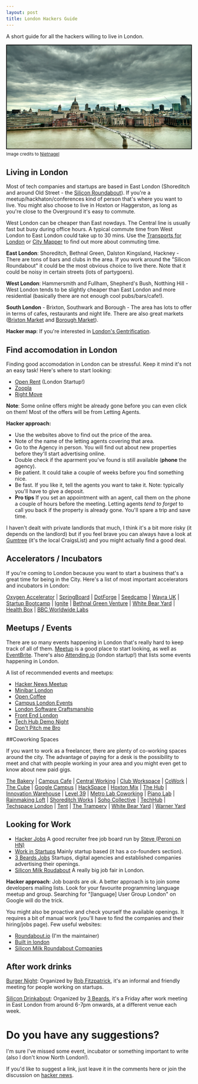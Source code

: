 ```yaml
---
layout: post
title: London Hackers Guide
---
```



A short guide for all the hackers willing to live in London.


<div class="center">
  <img src="/images/london-flickr-nietnagel.jpg" >
  <small> Image credits to <a href="http://www.flickr.com/photos/13382424@N00/6006673638/"> Nietnagel </a></small>
</div>


## Living in London

Most of tech companies and startups are based in East London (Shoreditch and around Old Street - the [Silicon Roundabout][roundabout]).
If you're a meetup/hackhaton/conferences kind of person that's where you want to live.
You might also choose to live in Hoxton or Haggerston, as long as you're close to the Overground it's easy to commute.



West London can be cheaper than East nowdays. The Central line is usually fast but 
busy during office hours. A typical commute time from West London to East London could take up to 30 mins. 
Use the [Transports for London][tfl]  or [City Mapper][city-mapper] to find out more about commuting time.


[tfl]: http://www.tfl.gov.uk/

**East London**:  Shoreditch, Bethnal Green, Dalston Kingsland, Hackney - There are tons of bars and clubs in 
the area. If you work around the "Silicon Roundabout" it could be the most obvious choice to live there. 
Note that it could be noisy in certain streets (lots of partygoers).

**West London**: Hammersmith and Fullham, Shepherd's Bush, Notthing Hill - West London tends to be 
slightly cheaper than East London and more residential (basically there are not enough cool pubs/bars/cafe!).

**South London** - Brixton, Southwark and Borough - The area has lots to offer in terms of cafes, 
restaurants and night life. There are also great markets ([Brixton Market][brixton-market] and 
[Borough Market][borough-market]).

**Hacker map**: If you're interested in [London's Gentrification][london-gentrification].

[london-gentrification]: http://www.economist.com/blogs/blighty/2013/09/mapping-gentrification
[brixton-market]: http://brixtonmarket.net
[borough-market]: http://www.boroughmarket.org.uk


## Find accomodation in London

Finding good accomodation in London can be stressful. Keep it mind it's not an easy task! 
Here's where to start looking:

* [Open Rent][open-rent] (London Startup!) 
* [Zoopla][zoopla] 
* [Right Move][right-move]

[open-rent]: https://www.openrent.co.uk/
[zoopla]: http://www.zoopla.co.uk/
[right-move]: http://www.rightmove.co.uk/

**Note**: Some online offers might be already gone before you can even click on them! Most of the offers
will be from Letting Agents. 

**Hacker approach:**

* Use the websites above to find out the price of the area.
* Note of the name of the letting agents covering that area.
* Go to the Agency in person. You will find out about new properties before they'll start advertising online.
* Double check if the aparment you've found is still available (**phone** the agency).
* Be patient. It could take a couple of weeks before you find something nice. 
* Be fast. If you like it, tell the agents you want to take it. Note: typically you'll have to give a deposit.
* **Pro tips** If you set an appointment with an agent, call them on the phone a couple of
hours before the meeting. Letting agents *tend to forget* to call you back if the property is already gone.
You'll spare a trip and save time.

I haven't dealt with private landlords that much, I think it's a bit more risky (it depends
on the landlord) but if you feel brave you can always have a look at [Gumtree][gumtree] (it's the local CraigsList) 
and you might actually find a good deal.

[gumtree]: http://www.gumtree.com/


## Accelerators / Incubators

If you're coming to London because you want to start a business that's a great time for being in the City. 
Here's a list of most important accelerators and incubators in London:

[Oxygen Accelerator][oxigen] | 
[SpringBoard][springboard] |
[DotForge][dotforge] |
[Seedcamp][seedcamp] |
[Wayra UK][wayra] |
[Startup Bootcamp][startup-bootcamp] |
[Ignite][ignate] |
[Bethnal Green Venture][bethnal-green] |
[White Bear Yard][white-beard] |
[Health Box][health-box] |
[BBC Worldwide Labs][bbc-labs]

[oxigen]: http://www.oxygenaccelerator.com/
[springboard]: http://springboard.com/
[dotforge]: http://dotforgeaccelerator.com/
[seedcamp]: http://www.seedcamp.com/
[wayra]: http://wayra.org/en
[startup-bootcamp]: http://www.startupbootcamp.org/
[ignate]: http://ignite100.com/
[bethnal-green]: http://bethnalgreenventures.com/
[health-box]: http://healthbox.com/
[bbc-labs]: http://www.bbcworldwide.com/digital/labs.aspx



## Meetups / Events

There are so many events happening in London that's really hard to keep track of all of them. 
[Meetup][meetup] is a good place to start looking, as well as [EventBrite][eventbrite]. There's also
[Attending.io][attending] (london startup!) that lists some events happening in London.

A list of recommended events and meetups:

* [Hacker News Meetup][hn-meetup] 
* [Minibar London][minibar] 
* [Open Coffee][open-coffee]
* [Campus London Events][campus-london-events]
* [London Software Craftsmanship][software-craftsmanship]
* [Front End London][frontend-london]
* [Tech Hub Demo Night][techhub-demo]
* [Don't Pitch me Bro][dont-pitch]

[meetup]: http://www.meetup.com/
[eventbrite]: http://www.eventbrite.com/
[attending]: http://attending.io/events
[software-craftsmanship]: http://www.meetup.com/london-software-craftsmanship/
[campus-london-events]: http://www.campuslondon.com/events/
[open-coffee]: http://www.meetup.com/londonocc/
[hn-meetup]: http://www.meetup.com/HNLondon
[minibar]: http://www.meetup.com/minibar/
[frontend-london]: http://www.frontendlondon.co.uk/
[techhub-demo]: http://london.techhub.com/events/
[dont-pitch]: http://dont.pitchmebro.com/



##Coworking Spaces

If you want to work as a freelancer, there are plenty of co-working spaces around the city. 
The advantage of paying for a desk is the possibility to meet and chat with people working in 
your area and you might even get to know about new paid gigs.

[The Bakery][the-backery] | 
[Campus Cafe][campus-cafe] |
[Central Working][central-working] |
[Club Workspace][club-workspace] |
[CoWork][co-work] |
[The Cube][the-cube] |
[Google Campus][google-campus] |
[HackSpace][hackspace] | 
[Hoxton Mix][hoxton-mix] |
[The Hub][the-hub] |
[Innovation Warehouse][innovation-warehouse] |
[Level 39][level-39] |
[Metro Lab Coworking][metro-lab] |
[Piano Lab][piano-lab] |
[Rainmaking Loft][rainmaking-loft] |
[Shoreditch Works][shoreditch-works] |
[Soho Collective][soho-collective] |
[TechHub][techhub] |
[Techspace London][techspace-london] |
[Tent][tent] |
[The Trampery][the-trampery] |
[White Bear Yard][white-beard] |
[Warner Yard][warnder-yard]



[the-backery]: http://thebakerylondon.com	
[campus-cafe]: http://campuslondon.com
[central-working]: http://centralworking.com
[club-workspace]: http://workspace.co.uk
[co-work]: http://co-work.co/
[the-cube]: http://thecubelondon.com/
[hoxton-mix]: http://hoxtonmix.com
[the-hub]: http://the-hub.net
[innovation-warehouse]: http://theiw.org
[level-39]: http://level39.co/level39/introduction/
[metro-lab]: http://www.metrolab.co.uk/services/
[piano-lab]: http://www.pianoclub.org/
[rainmaking-loft]: http://rainmakingloft.com
[soho-collective]: http://www.thesohocollective.com/
[shoreditch-works]: http://shoreditchworks.com
[google-campus]: http://campuslondon.com
[techhub]: http://techhub.com
[techspace-london]: http://www.techspacelondon.com/
[tent]: http://enjoytent.com/
[the-trampery]: http://thetrampery.com
[white-beard]: http://whitebearyard.com
[warnder-yard]: http://www.warneryard.com/
[hackspace]: https://london.hackspace.org.uk/


## Looking for Work


* [Hacker Jobs][hacker-jobs] A good recruiter free job board run by [Steve (Peroni on HN)][peroni]
* [Work in Startups][work-in-startups] Mainly startup based (it has a co-founders section).
* [3 Beards Jobs][3-beards-jobs] Startups, digital agencies and established companies advertising their openings.
* [Silicon Milk Roudabout][silicon-milk-roundabout] A really big job fair in London.


**Hacker approach**: Job boards are ok. A better approach is to join some developers mailing lists. 
Look for your favourite programming language meetup and group. Searching for "[language] User Group London" 
on Google will do the trick.

You might also be proactive and check yourself the available openings. It requires a bit of manual work 
(you'll have to find the companies and their hiring/jobs page). Few useful websites:

* [Roundabout.io][roundabout] (I'm the maintainer) 
* [Built in london][builtinlondon]
* [Silicon Milk Roundabout Companies][silicon-milk-roundabout]

[roundabout]: http://roundabout.io
[builtinlondon]: http://www.builtinlondon.co
[silicon-milk-roundabout]: http://siliconmilkroundabout.com/startups/
[peroni]: https://news.ycombinator.com/user?id=Peroni


[hacker-jobs]: http://hackerjobs.co.uk
[work-in-startups]: http://workinstartups.co.uk
[3-beards-jobs]: http://3-beards.com/jobs
[city-mapper]: http://citymapper.com/



## After work drinks

[Burger Night][startup-burger]: Organized by [Rob Fitzpatrick][rob-fitzpatrick], it's an
informal and friendly meeting for people working on startups.

[startup-burger]: http://thestartuptoolkit.com/blog/burger-night/
[rob-fitzpatrick]: http://robfitz.com/

[Silicon Drinkabout][silicon-drinkabout]: Organized by [3 Beards][3-beards], it's a Friday
after work meeting in East London from around 6-7pm onwards, at a different venue each week.

[silicon-drinkabout]: http://silicondrinkabout.com/london
[3-beards]: http://3-beards.com


# Do you have any suggestions? 

I'm sure I've missed some event, incubator or something important to write (also I don't know North London!).

If you'd like to suggest a link, just leave it in the comments here or join the discussion on [hacker news][hacker-news].

[hacker-news]: https://news.ycombinator.com/item?id=6526888
